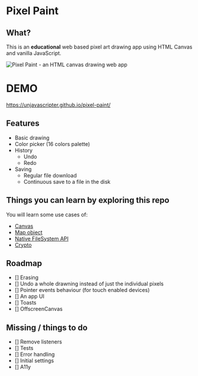 # Pixel Paint

## What?

This is an **educational** web based pixel art drawing app using HTML Canvas and vanilla JavaScript.

![Pixel Paint - an HTML canvas drawing web app](https://user-images.githubusercontent.com/7959823/75613676-bf0bc980-5b30-11ea-9c7b-42e80f87beb4.gif)

# DEMO

https://unjavascripter.github.io/pixel-paint/

## Features

- Basic drawing
- Color picker (16 colors palette)
- History
  - Undo
  - Redo
- Saving
  - Regular file download
  - Continuous save to a file in the disk

## Things you can learn by exploring this repo

You will learn some use cases of:
- [Canvas](https://developer.mozilla.org/en-US/docs/Web/API/Canvas_API)
- [Map object](https://developer.mozilla.org/en-US/docs/Web/JavaScript/Reference/Global_Objects/Map)
- [Native FileSystem API](https://web.dev/native-file-system/)
- [Crypto](https://developer.mozilla.org/en-US/docs/Web/API/Crypto/getRandomValues)

## Roadmap

- [] Erasing
- [] Undo a whole drawning instead of just the individual pixels
- [] Pointer events behaviour (for touch enabled devices)
- [] An app UI
- [] Toasts
- [] OffscreenCanvas

## Missing / things to do

- [] Remove listeners
- [] Tests
- [] Error handling
- [] Initial settings
- [] A11y
